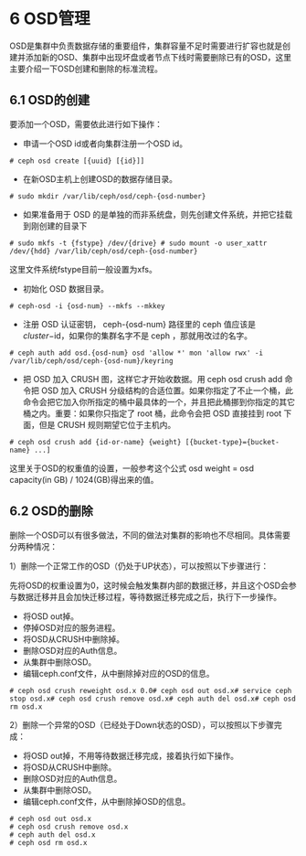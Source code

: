 # 6 OSD管理

OSD是集群中负责数据存储的重要组件，集群容量不足时需要进行扩容也就是创建并添加新的OSD、集群中出现坏盘或者节点下线时需要删除已有的OSD，这里主要介绍一下OSD创建和删除的标准流程。

## 6.1 OSD的创建

要添加一个OSD，需要依此进行如下操作：

* 申请一个OSD id或者向集群注册一个OSD id。

```
# ceph osd create [{uuid} [{id}]]
```

* 在新OSD主机上创建OSD的数据存储目录。

```
# sudo mkdir /var/lib/ceph/osd/ceph-{osd-number}
```

* 如果准备用于 OSD 的是单独的而非系统盘，则先创建文件系统，并把它挂载到刚创建的目录下

```
# sudo mkfs -t {fstype} /dev/{drive} # sudo mount -o user_xattr /dev/{hdd} /var/lib/ceph/osd/ceph-{osd-number}
```

这里文件系统fstype目前一般设置为xfs。

* 初始化 OSD 数据目录。

```
# ceph-osd -i {osd-num} --mkfs --mkkey 
```

* 注册 OSD 认证密钥， ceph-{osd-num} 路径里的 ceph 值应该是 $cluster-$id，如果你的集群名字不是 ceph ，那就用改过的名字。

```
# ceph auth add osd.{osd-num} osd 'allow *' mon 'allow rwx' -i /var/lib/ceph/osd/ceph-{osd-num}/keyring 
```

* 把 OSD 加入 CRUSH 图，这样它才开始收数据。用 ceph osd crush add 命令把 OSD 加入 CRUSH 分级结构的合适位置。如果你指定了不止一个桶，此命令会把它加入你所指定的桶中最具体的一个，并且把此桶挪到你指定的其它桶之内。重要：如果你只指定了 root 桶，此命令会把 OSD 直接挂到 root 下面，但是 CRUSH 规则期望它位于主机内。

```
# ceph osd crush add {id-or-name} {weight} [{bucket-type}={bucket-name} ...]
```

这里关于OSD的权重值的设置，一般参考这个公式 osd weight = osd capacity\(in GB\) \/ 1024\(GB\)得出来的值。

## 6.2 OSD的删除

删除一个OSD可以有很多做法，不同的做法对集群的影响也不尽相同。具体需要分两种情况：

1）删除一个正常工作的OSD（仍处于UP状态），可以按照以下步骤进行：

先将OSD的权重设置为0，这时候会触发集群内部的数据迁移，并且这个OSD会参与数据迁移并且会加快迁移过程，等待数据迁移完成之后，执行下一步操作。

* 将OSD out掉。
* 停掉OSD对应的服务进程。
* 将OSD从CRUSH中删除掉。
* 删除OSD对应的Auth信息。
* 从集群中删除OSD。
* 编辑ceph.conf文件，从中删除掉对应的OSD的信息。

```
# ceph osd crush reweight osd.x 0.0# ceph osd out osd.x# service ceph stop osd.x# ceph osd crush remove osd.x# ceph auth del osd.x# ceph osd rm osd.x
```

2）删除一个异常的OSD（已经处于Down状态的OSD），可以按照以下步骤完成：

* 将OSD out掉，不用等待数据迁移完成，接着执行如下操作。
* 将OSD从CRUSH中删除。
* 删除OSD对应的Auth信息。
* 从集群中删除OSD。
* 编辑ceph.conf文件，从中删除掉OSD的信息。

```
# ceph osd out osd.x
# ceph osd crush remove osd.x
# ceph auth del osd.x
# ceph osd rm osd.x
```

